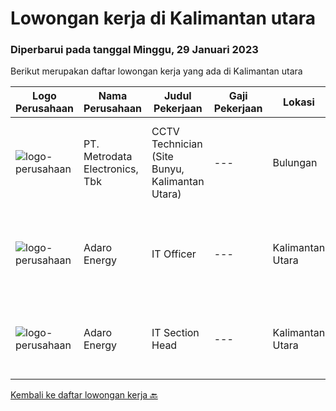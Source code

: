 
  # Lowongan kerja di Kalimantan utara

  ### Diperbarui pada tanggal Minggu, 29 Januari 2023

  Berikut merupakan daftar lowongan kerja yang ada di Kalimantan utara

  |Logo Perusahaan | Nama Perusahaan | Judul Pekerjaan | Gaji Pekerjaan | Lokasi | Deskripsi | Tanggal diunggah | Pranala |
  | -------------- | --------------- | --------------- | --------- | --------- | -------------- | ------- | ----------- |
  |![logo-perusahaan](https://image-service-cdn.seek.com.au/0d75518309b56a3cff39daa569b0ba02cc7a22f2/ee4dce1061f3f616224767ad58cb2fc751b8d2dc)|PT. Metrodata Electronics, Tbk|CCTV Technician (Site Bunyu, Kalimantan Utara)|---|Bulungan|KUALIFIKASI PERSONIL CCTV Technician Pendidikan minimal D3 Pengalaman minimal 5 tahun Memiliki Sertifikasi bekerja di Ketinggian Maksimal usia 50...|Rabu, 25 Januari 2023|https://www.jobstreet.co.id/id/job/cctv-technician-site-bunyu-kalimantan-utara-4196930?token=0~aaf68e1f-216f-40c6-962d-252f12bf5521&sectionRank=1&jobId=jobstreet-id-job-4196930|
|![logo-perusahaan](https://image-service-cdn.seek.com.au/720e8b477d04fb6c14e6cb93a427df6d6d6433ec/ee4dce1061f3f616224767ad58cb2fc751b8d2dc)|Adaro Energy|IT Officer|---|Kalimantan Utara|Job Responsibilities:Responsible for coordinating, planning, and leading IT-related activities during the project, including building IT system,...|Rabu, 18 Januari 2023|https://www.jobstreet.co.id/id/job/it-officer-4188545?token=0~aaf68e1f-216f-40c6-962d-252f12bf5521&sectionRank=2&jobId=jobstreet-id-job-4188545|
|![logo-perusahaan](https://image-service-cdn.seek.com.au/720e8b477d04fb6c14e6cb93a427df6d6d6433ec/ee4dce1061f3f616224767ad58cb2fc751b8d2dc)|Adaro Energy|IT Section Head|---|Kalimantan Utara|Job Responsibilities  Responsible for coordinating, planning, and leading IT-related activities during the project, including building IT system,...|Rabu, 18 Januari 2023|https://www.jobstreet.co.id/id/job/it-section-head-4188538?token=0~aaf68e1f-216f-40c6-962d-252f12bf5521&sectionRank=3&jobId=jobstreet-id-job-4188538|


  [Kembali ke daftar lowongan kerja 🔙](../README.md#daftar-lowongan-kerja)
  